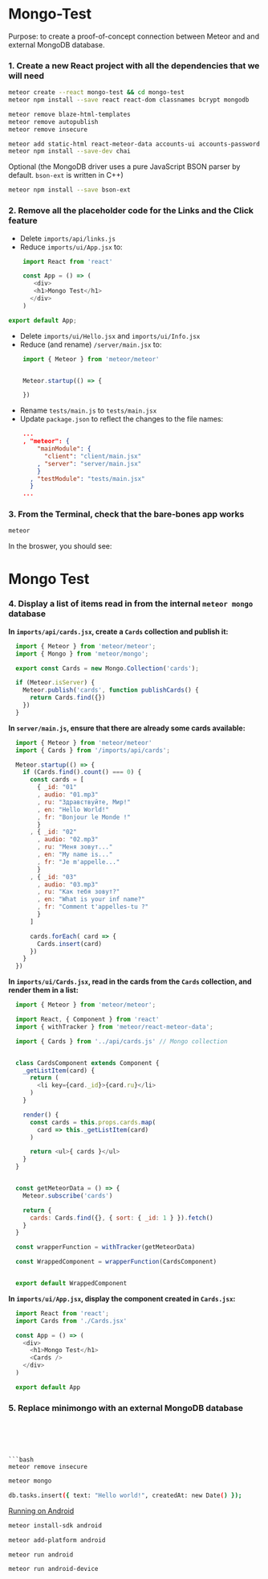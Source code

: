 # Mongo-Test

Purpose: to create a proof-of-concept connection between Meteor and and external MongoDB database.

### 1. Create a new React project with all the dependencies that we will need
```bash
meteor create --react mongo-test && cd mongo-test
meteor npm install --save react react-dom classnames bcrypt mongodb

meteor remove blaze-html-templates
meteor remove autopublish
meteor remove insecure

meteor add static-html react-meteor-data accounts-ui accounts-password meteortesting:mocha
meteor npm install --save-dev chai
```
Optional (the MongoDB driver uses a pure JavaScript BSON parser by default. `bson-ext` is written in C++)
```bash
meteor npm install --save bson-ext
```

### 2. Remove all the placeholder code for the Links and the Click feature
* Delete `imports/api/links.js`
* Reduce `imports/ui/App.jsx` to:
```javascript
    import React from 'react'

    const App = () => (
       <div>
       <h1>Mongo Test</h1>
      </div>
    )

export default App;
```
* Delete `imports/ui/Hello.jsx` and `imports/ui/Info.jsx`
* Reduce (and rename) `/server/main.jsx` to:
```javascript
    import { Meteor } from 'meteor/meteor'


    Meteor.startup(() => {

    })
```
* Rename `tests/main.js` to  `tests/main.jsx`
* Update `package.json` to reflect the changes to the file names:

```json
    ...
    , "meteor": {
        "mainModule": {
          "client": "client/main.jsx"
        , "server": "server/main.jsx"
        }
      , "testModule": "tests/main.jsx"
      }
    ...
```

### 3. From the Terminal, check that the bare-bones app works
```bash
meteor
```
In the broswer, you should see:
# Mongo Test

### 4. Display a list of items read in from the internal `meteor mongo` database

**In **`imports/api/cards.jsx`**, create a `Cards` collection and publish it:**

```javascript
  import { Meteor } from 'meteor/meteor';
  import { Mongo } from 'meteor/mongo';

  export const Cards = new Mongo.Collection('cards');

  if (Meteor.isServer) {
    Meteor.publish('cards', function publishCards() {
      return Cards.find({})
    })
  }
```

**In **`server/main.js`**, ensure that there are already some cards available:**
```javascript
  import { Meteor } from 'meteor/meteor'
  import { Cards } from '/imports/api/cards';

  Meteor.startup(() => {
    if (Cards.find().count() === 0) {
      const cards = [
        { _id: "01"
        , audio: "01.mp3"
        , ru: "Здравствуйте, Мир!"
        , en: "Hello World!"
        , fr: "Bonjour le Monde !"
        }
      , { _id: "02"
        , audio: "02.mp3"
        , ru: "Меня зовут..."
        , en: "My name is..."
        , fr: "Je m'appelle..."
        }
      , { _id: "03"
        , audio: "03.mp3"
        , ru: "Как тебя зовут?"
        , en: "What is your inf name?"
        , fr: "Comment t'appelles-tu ?"
        }
      ]

      cards.forEach( card => {
        Cards.insert(card)
      })
    }
  })
```


**In **`imports/ui/Cards.jsx`**, read in the cards from the **`Cards`** collection, and render them in a list:**

```javascript
  import { Meteor } from 'meteor/meteor';

  import React, { Component } from 'react'
  import { withTracker } from 'meteor/react-meteor-data';

  import { Cards } from '../api/cards.js' // Mongo collection


  class CardsComponent extends Component {
    _getListItem(card) {
      return (
        <li key={card._id}>{card.ru}</li>
      )
    }

    render() {
      const cards = this.props.cards.map(
        card => this._getListItem(card)
      )

      return <ul>{ cards }</ul>
    }
  }


  const getMeteorData = () => {
    Meteor.subscribe('cards')

    return {
      cards: Cards.find({}, { sort: { _id: 1 } }).fetch()
    }
  }

  const wrapperFunction = withTracker(getMeteorData)

  const WrappedComponent = wrapperFunction(CardsComponent)


  export default WrappedComponent
```

**In **`imports/ui/App.jsx`**, display the component created in **`Cards.jsx`**:**
```javascript
  import React from 'react';
  import Cards from './Cards.jsx'

  const App = () => (
    <div>
      <h1>Mongo Test</h1>
      <Cards />
    </div>
  )

  export default App
```

### 5. Replace minimongo with an external MongoDB database





```





```bash
meteor remove insecure
```

```bash
meteor mongo

db.tasks.insert({ text: "Hello world!", createdAt: new Date() });
```



[Running on Android](https://www.meteor.com/tutorials/react/running-on-mobile)

```bash
meteor install-sdk android

meteor add-platform android

meteor run android

meteor run android-device
```